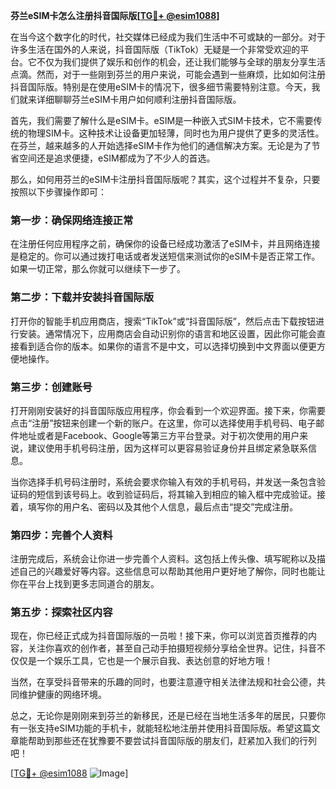 **芬兰eSIM卡怎么注册抖音国际版[[TG💪+ @esim1088](https://t.me/s/esim1088)]**

在当今这个数字化的时代，社交媒体已经成为我们生活中不可或缺的一部分。对于许多生活在国外的人来说，抖音国际版（TikTok）无疑是一个非常受欢迎的平台。它不仅为我们提供了娱乐和创作的机会，还让我们能够与全球的朋友分享生活点滴。然而，对于一些刚到芬兰的用户来说，可能会遇到一些麻烦，比如如何注册抖音国际版。特别是在使用eSIM卡的情况下，很多细节需要特别注意。今天，我们就来详细聊聊芬兰eSIM卡用户如何顺利注册抖音国际版。

首先，我们需要了解什么是eSIM卡。eSIM是一种嵌入式SIM卡技术，它不需要传统的物理SIM卡。这种技术让设备更加轻薄，同时也为用户提供了更多的灵活性。在芬兰，越来越多的人开始选择eSIM卡作为他们的通信解决方案。无论是为了节省空间还是追求便捷，eSIM都成为了不少人的首选。

那么，如何用芬兰的eSIM卡注册抖音国际版呢？其实，这个过程并不复杂，只要按照以下步骤操作即可：

### 第一步：确保网络连接正常

在注册任何应用程序之前，确保你的设备已经成功激活了eSIM卡，并且网络连接是稳定的。你可以通过拨打电话或者发送短信来测试你的eSIM卡是否正常工作。如果一切正常，那么你就可以继续下一步了。

### 第二步：下载并安装抖音国际版

打开你的智能手机应用商店，搜索“TikTok”或“抖音国际版”，然后点击下载按钮进行安装。通常情况下，应用商店会自动识别你的语言和地区设置，因此你可能会直接看到适合你的版本。如果你的语言不是中文，可以选择切换到中文界面以便更方便地操作。

### 第三步：创建账号

打开刚刚安装好的抖音国际版应用程序，你会看到一个欢迎界面。接下来，你需要点击“注册”按钮来创建一个新的账户。在这里，你可以选择使用手机号码、电子邮件地址或者是Facebook、Google等第三方平台登录。对于初次使用的用户来说，建议使用手机号码注册，因为这样可以更容易验证身份并且绑定紧急联系信息。

当你选择手机号码注册时，系统会要求你输入有效的手机号码，并发送一条包含验证码的短信到该号码上。收到验证码后，将其输入到相应的输入框中完成验证。接着，填写你的用户名、密码以及其他个人信息，最后点击“提交”完成注册。

### 第四步：完善个人资料

注册完成后，系统会让你进一步完善个人资料。这包括上传头像、填写昵称以及描述自己的兴趣爱好等内容。这些信息可以帮助其他用户更好地了解你，同时也能让你在平台上找到更多志同道合的朋友。

### 第五步：探索社区内容

现在，你已经正式成为抖音国际版的一员啦！接下来，你可以浏览首页推荐的内容，关注你喜欢的创作者，甚至自己动手拍摄短视频分享给全世界。记住，抖音不仅仅是一个娱乐工具，它也是一个展示自我、表达创意的好地方哦！

当然，在享受抖音带来的乐趣的同时，也要注意遵守相关法律法规和社会公德，共同维护健康的网络环境。

总之，无论你是刚刚来到芬兰的新移民，还是已经在当地生活多年的居民，只要你有一张支持eSIM功能的手机卡，就能轻松地注册并使用抖音国际版。希望这篇文章能帮助到那些还在犹豫要不要尝试抖音国际版的朋友们，赶紧加入我们的行列吧！

[[TG💪+ @esim1088](https://t.me/s/esim1088) ![Image](https://i.postimg.cc/4NQfJmqS/Snipaste-2025-05-13-00-14-12.png)]